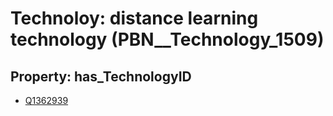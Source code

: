 # Technoloy: __distance learning technology__ (PBN__Technology_1509)

## Property: has_TechnologyID

* [Q1362939](Q1362939)

